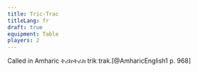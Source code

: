 ```yaml
---
title: Tric-Trac
titleLang: fr
draft: true
equipment: Table
players: 2
---
```


Called in Amharic <span lang="am">ትሪክ፡ትራክ</span> <span lang="am-Latn">trik trak</span>.[@AmharicEnglish1 p. 968]
